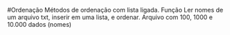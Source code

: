 #Ordenação
Métodos de ordenação com lista ligada.
Função
Ler  nomes de um arquivo txt, inserir em uma lista, e ordenar.
Arquivo com 100, 1000 e 10.000 dados (nomes)

